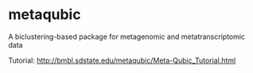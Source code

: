 # metaqubic
A biclustering-based package for metagenomic and metatranscriptomic data 


Tutorial: http://bmbl.sdstate.edu/metaqubic/Meta-Qubic_Tutorial.html
